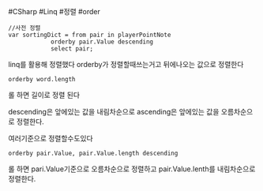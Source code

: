 #CSharp #Linq #정렬 #order

```CSharp
//사전 정렬
var sortingDict = from pair in playerPointNote
			orderby pair.Value descending
			select pair;
```

linq를 활용해 정렬했다 orderby가 정렬할때쓰는거고
뒤에나오는 값으로 정렬한다
```CSharp
orderby word.length
```
롤 하면 길이로 정렬 된다

descending은 앞에있는 값을 내림차순으로
ascending은 앞에있는 값을 오름차순으로 정렬한다.

여러기준으로 정렬할수도있다
```CSharp
orderby pair.Value, pair.Value.length descending
```
롤 하면 pari.Value기준으로 오름차순으로 정렬하고 pair.Value.lenth를 내림차순으로 정렬한다.
